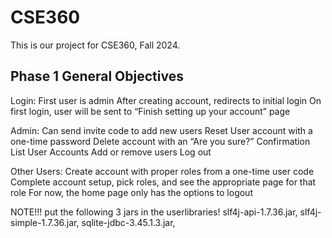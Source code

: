 # CSE360
This is our project for CSE360, Fall 2024.

## Phase 1 General Objectives

Login:
First user is admin
After creating account, redirects to initial login
On first login, user will be sent to “Finish setting up your account” page

Admin:
Can send invite code to add new users
Reset User account with a one-time password
Delete account with an “Are you sure?” Confirmation
List User Accounts
Add or remove users
Log out

Other Users:
Create account with proper roles from a one-time user code
Complete account setup, pick roles, and see the appropriate page for that role
For now, the home page only has the options to logout


NOTE!!!
put the following 3 jars in the userlibraries!
slf4j-api-1.7.36.jar, 
slf4j-simple-1.7.36.jar, 
sqlite-jdbc-3.45.1.3.jar, 

